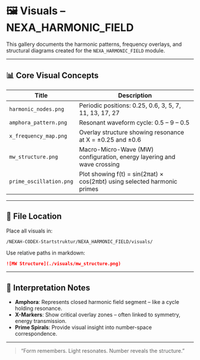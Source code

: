 # 🖼 Visuals – NEXA_HARMONIC_FIELD

This gallery documents the harmonic patterns, frequency overlays, and structural diagrams created for the `NEXA_HARMONIC_FIELD` module.

---

## 📊 Core Visual Concepts

| Title                | Description                                                             |
|----------------------|-------------------------------------------------------------------------|
| `harmonic_nodes.png` | Periodic positions: 0.25, 0.6, 3, 5, 7, 11, 13, 17, 27                  |
| `amphora_pattern.png`| Resonant waveform cycle: 0.5 – 9 – 0.5                                  |
| `x_frequency_map.png`| Overlay structure showing resonance at X = ±0.25 and ±0.6               |
| `mw_structure.png`   | Macro-Micro-Wave (MW) configuration, energy layering and wave crossing  |
| `prime_oscillation.png` | Plot showing f(t) = sin(2πat) × cos(2πbt) using selected harmonic primes |

---

## 📁 File Location

Place all visuals in:
```
/NEXAH-CODEX-Startstruktur/NEXA_HARMONIC_FIELD/visuals/
```

Use relative paths in markdown:
```markdown
![MW Structure](./visuals/mw_structure.png)
```

---

## 🧠 Interpretation Notes

- **Amphora**: Represents closed harmonic field segment – like a cycle holding resonance.
- **X-Markers**: Show critical overlay zones – often linked to symmetry, energy transmission.
- **Prime Spirals**: Provide visual insight into number-space correspondence.

---

> “Form remembers. Light resonates. Number reveals the structure.”
